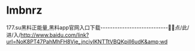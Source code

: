# lmbnrz
177.su黑料正能量,黑料app官网入口下载----------------------------🧸🧸点/此/进/入/http://www.baidu.com/link?url=NoK8PT47PahMhFH8Vie_jnciyIKNTTtVBQKpill6udK&amp;wd
